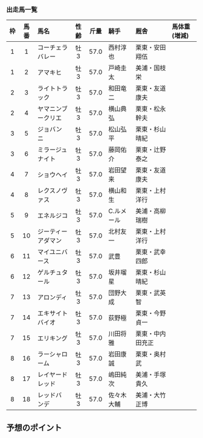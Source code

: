 ### 出走馬一覧
| 枠 | 馬番 | 馬名 | 性齢 | 斤量 | 騎手 | 厩舎 | 馬体重(増減) |
|:--:|:--:|:--|:--:|:--:|:--|:--|:--|
| 1 | 1 | コーチェラバレー | 牡3 | 57.0 | 西村淳也 | 栗東・安田翔伍 |  |
| 1 | 2 | アマキヒ | 牡3 | 57.0 | 戸崎圭太 | 美浦・国枝栄 |  |
| 2 | 3 | ライトトラック | 牡3 | 57.0 | 和田竜二 | 栗東・友道康夫 |  |
| 2 | 4 | ヤマニンブークリエ | 牡3 | 57.0 | 横山典弘 | 栗東・松永幹夫 |  |
| 3 | 5 | ジョバンニ | 牡3 | 57.0 | 松山弘平 | 栗東・杉山晴紀 |  |
| 3 | 6 | ミラージュナイト | 牡3 | 57.0 | 藤岡佑介 | 栗東・辻野泰之 |  |
| 4 | 7 | ショウヘイ | 牡3 | 57.0 | 岩田望来 | 栗東・友道康夫 |  |
| 4 | 8 | レクスノヴァス | 牡3 | 57.0 | 横山和生 | 栗東・上村洋行 |  |
| 5 | 9 | エネルジコ | 牡3 | 57.0 | C.ルメール | 美浦・高柳瑞樹 |  |
| 5 | 10 | ジーティーアダマン | 牡3 | 57.0 | 北村友一 | 栗東・上村洋行 |  |
| 6 | 11 | マイユニバース | 牡3 | 57.0 | 武豊 | 栗東・武幸四郎 |  |
| 6 | 12 | ゲルチュタール | 牡3 | 57.0 | 坂井瑠星 | 栗東・杉山晴紀 |  |
| 7 | 13 | アロンディ | 牡3 | 57.0 | 団野大成 | 栗東・武英智 |  |
| 7 | 14 | エキサイトバイオ | 牡3 | 57.0 | 荻野極 | 栗東・今野貞一 |  |
| 7 | 15 | エリキング | 牡3 | 57.0 | 川田将雅 | 栗東・中内田充正 |  |
| 8 | 16 | ラーシャローム | 牡3 | 57.0 | 岩田康誠 | 栗東・奥村武 |  |
| 8 | 17 | レイヤードレッド | 牡3 | 57.0 | 嶋田純次 | 美浦・手塚貴久 |  |
| 8 | 18 | レッドバンデ | 牡3 | 57.0 | 佐々木大輔 | 美浦・大竹正博 |  |

## 予想のポイント

